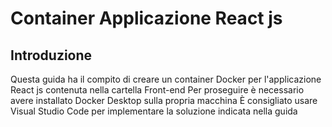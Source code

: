 
# Container Applicazione React js
 ## Introduzione
 Questa guida ha il compito di creare un container Docker per l'applicazione React js contenuta nella cartella Front-end
 Per proseguire è necessario avere installato Docker Desktop sulla propria macchina
 È consigliato usare Visual Studio Code per implementare la soluzione indicata nella guida
